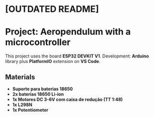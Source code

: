# [OUTDATED README]
# Project: Aeropendulum with a microcontroller

This project uses the board **ESP32 DEVKIT V1**.
Development: **Arduino** library plus **PlatformIO** extension on **VS Code**.

## Materials
- **Suporte para baterias 18650**
- **2x baterias 18650 Li-ion**
- **1x Motores DC 3-6V com caixa de redução (TT 1:48)**
- **1x L298N**
- **1x Potentiometer**